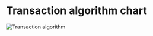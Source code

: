 # Transaction algorithm chart

![Transaction algorithm](https://user-images.githubusercontent.com/65306120/204158485-6872954e-93e7-4b8d-9c60-466ea8d66319.png)
